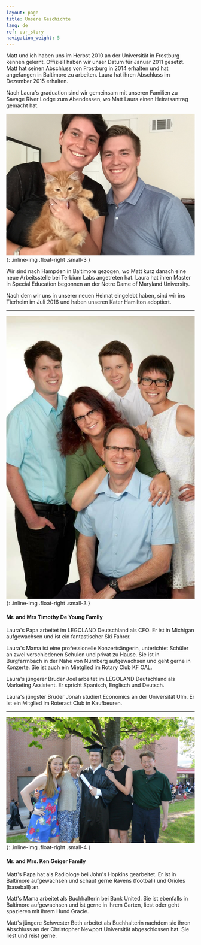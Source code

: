 ```yaml
---
layout: page
title: Unsere Geschichte
lang: de
ref: our_story
navigation_weight: 5
---
```


Matt und ich haben uns im Herbst 2010 an der Universität in Frostburg kennen gelernt. Offiziell haben wir unser Datum für Januar 2011 gesetzt. Matt hat seinen Abschluss von Frostburg in 2014 erhalten und hat angefangen in Baltimore zu arbeiten. Laura hat ihren Abschluss im Dezember 2015 erhalten.

Nach Laura's graduation sind wir gemeinsam mit unseren Familien zu Savage River Lodge zum Abendessen, wo Matt Laura einen Heiratsantrag gemacht hat.

![Hamilton](/img/hamilton-family.jpg "Hamilton"){: .inline-img .float-right .small-3 }

Wir sind nach Hampden in Baltimore gezogen, wo Matt kurz danach eine neue Arbeitsstelle bei Terbium Labs angetreten hat. Laura hat ihren Master in Special Education begonnen an der Notre Dame of Maryland University.

Nach dem wir uns in unserer neuen Heimat eingelebt haben, sind wir ins Tierheim im Juli 2016 und haben unseren Kater Hamilton adoptiert. 

-----

![De Young Family](/img/deyoung-family.jpg "De Young Family"){: .inline-img .float-right .small-3 }

#### Mr. and Mrs Timothy De Young Family

Laura's Papa arbeitet im LEGOLAND Deutschland als CFO. Er ist in Michigan aufgewachsen und ist ein fantastischer Ski Fahrer. 

Laura's Mama ist eine professionelle Konzertsängerin, unterichtet Schüler an zwei verschiedenen Schulen und privat zu Hause. Sie ist in Burgfarrnbach in der Nähe von Nürnberg aufgewachsen und geht gerne in Konzerte. Sie ist auch ein Mietglied im Rotary Club KF OAL.

Laura's jüngerer Bruder Joel arbeitet im LEGOLAND Deutschland als Marketing Assistent. Er spricht Spanisch, Englisch und Deutsch. 

Laura's jüngster Bruder Jonah studiert Economics an der Universität Ulm. Er ist ein Mitglied im Roteract Club in Kaufbeuren. 

-----

![Geiger Family](/img/geiger-family.jpg "Geiger Family"){: .inline-img .float-right .small-4 }

#### Mr. and Mrs. Ken Geiger Family

Matt's Papa hat als Radiologe bei John's Hopkins gearbeitet. Er ist in Baltimore aufgewachsen und schaut gerne Ravens (football) und Orioles (baseball) an. 

Matt's Mama arbeitet als Buchhalterin bei Bank United. Sie ist ebenfalls in Baltimore aufgewachsen und ist gerne in ihrem Garten, liest oder geht spazieren mit ihrem Hund Gracie. 

Matt's jüngere Schwester Beth arbeitet als Buchhalterin nachdem sie ihren Abschluss an der Christopher Newport Universität abgeschlossen hat. Sie liest und reist gerne.
